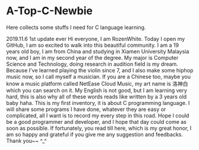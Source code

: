 # A-Top-C-Newbie
Here collects some stuffs I need for C language learning.

2019.11.6 1st update ever
  Hi everyone, I am RozenWhite.
  Today I open my GitHub, I am so excited to walk into this beautiful community.
  I am a 19 years old boy, I am from China and studying in Xiamen University Malaysia now, and I am in my second year of the degree.
  My major is Computer Science and Technology, doing research in audition field is my dream.
  Because I've learned playing the violin since 7, and I also make some hiphop music now, so I call myself a musician.
  If you are a Chinese too, maybe you know a music platform called NetEase Cloud Music, my art name is 洛神白 which you can search on it.
  My English is not good, but I am learning very hard, this is also why all of these words reads like written by a 3 years old baby haha.
  This is my first inventory, it is about C programming language. 
  I will share some programs I have done, whatever they are easy or complicated, all I want is to record my every step in this road.
  Hope I could be a good programmer and developer, and I hope that day could come as soon as possible.
  If fortunately, you read till here, which is my great honor, I am so happy and grateful if you give me any suggestion and feedbacks.
  Thank you~~ ^_^

